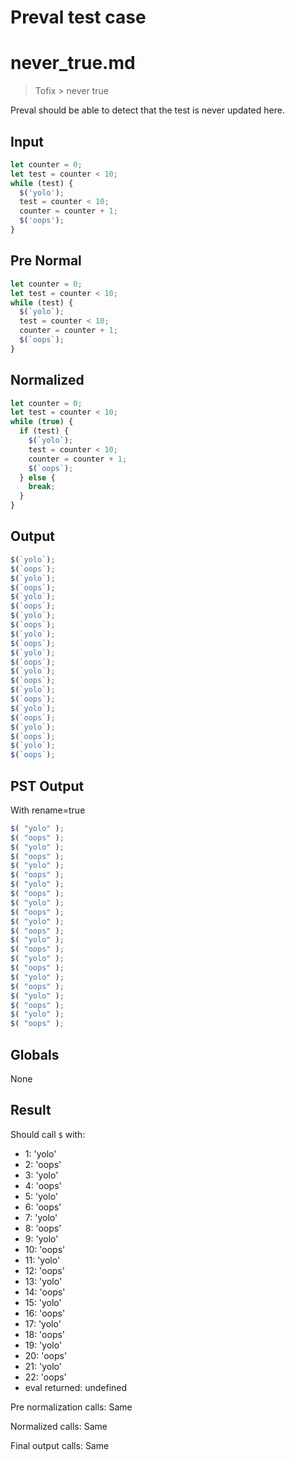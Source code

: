 # Preval test case

# never_true.md

> Tofix > never true

Preval should be able to detect that the test is never updated here.

## Input

`````js filename=intro
let counter = 0;
let test = counter < 10;
while (test) {
  $('yolo');
  test = counter < 10;
  counter = counter + 1;
  $('oops');
}
`````

## Pre Normal


`````js filename=intro
let counter = 0;
let test = counter < 10;
while (test) {
  $(`yolo`);
  test = counter < 10;
  counter = counter + 1;
  $(`oops`);
}
`````

## Normalized


`````js filename=intro
let counter = 0;
let test = counter < 10;
while (true) {
  if (test) {
    $(`yolo`);
    test = counter < 10;
    counter = counter + 1;
    $(`oops`);
  } else {
    break;
  }
}
`````

## Output


`````js filename=intro
$(`yolo`);
$(`oops`);
$(`yolo`);
$(`oops`);
$(`yolo`);
$(`oops`);
$(`yolo`);
$(`oops`);
$(`yolo`);
$(`oops`);
$(`yolo`);
$(`oops`);
$(`yolo`);
$(`oops`);
$(`yolo`);
$(`oops`);
$(`yolo`);
$(`oops`);
$(`yolo`);
$(`oops`);
$(`yolo`);
$(`oops`);
`````

## PST Output

With rename=true

`````js filename=intro
$( "yolo" );
$( "oops" );
$( "yolo" );
$( "oops" );
$( "yolo" );
$( "oops" );
$( "yolo" );
$( "oops" );
$( "yolo" );
$( "oops" );
$( "yolo" );
$( "oops" );
$( "yolo" );
$( "oops" );
$( "yolo" );
$( "oops" );
$( "yolo" );
$( "oops" );
$( "yolo" );
$( "oops" );
$( "yolo" );
$( "oops" );
`````

## Globals

None

## Result

Should call `$` with:
 - 1: 'yolo'
 - 2: 'oops'
 - 3: 'yolo'
 - 4: 'oops'
 - 5: 'yolo'
 - 6: 'oops'
 - 7: 'yolo'
 - 8: 'oops'
 - 9: 'yolo'
 - 10: 'oops'
 - 11: 'yolo'
 - 12: 'oops'
 - 13: 'yolo'
 - 14: 'oops'
 - 15: 'yolo'
 - 16: 'oops'
 - 17: 'yolo'
 - 18: 'oops'
 - 19: 'yolo'
 - 20: 'oops'
 - 21: 'yolo'
 - 22: 'oops'
 - eval returned: undefined

Pre normalization calls: Same

Normalized calls: Same

Final output calls: Same

